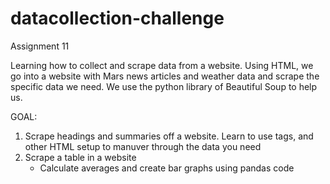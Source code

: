 # datacollection-challenge
Assignment 11

Learning how to collect and scrape data from a website. Using HTML, we go into a website with Mars news articles and weather data and scrape the specific data we need. We use the python library of Beautiful Soup to help us. 

GOAL:
1) Scrape headings and summaries off a website. Learn to use tags, and other HTML setup to manuver through the data you need
2) Scrape a table in a website
     - Calculate averages and create bar graphs using pandas code

